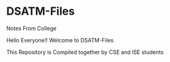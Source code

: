 # DSATM-Files
Notes From College


Hello Everyone!!
Welcome to DSATM-Files

This Repository is Compiled together by CSE and ISE students

